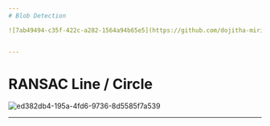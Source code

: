 ```yaml
---
# Blob Detection

![7ab49494-c35f-422c-a282-1564a94b65e5](https://github.com/dojitha-mirihagalla/EN3160---Image-Processing-and-Machine-Vision/assets/126095827/d0031a1d-cd30-44d7-b699-49354052e071)


---
```

# RANSAC Line / Circle
![ed382db4-195a-4fd6-9736-8d5585f7a539](https://github.com/dojitha-mirihagalla/EN3160---Image-Processing-and-Machine-Vision/assets/126095827/59059bca-dfb7-4a9c-94bc-d4b636076df4)


---
#
